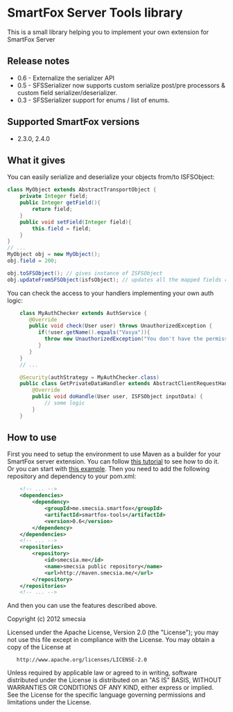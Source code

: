 # SmartFox Server Tools library

This is a small library helping you to implement your own extension for SmartFox Server

## Release notes

* 0.6 - Externalize the serializer API
* 0.5 - SFSSerializer now supports custom serialize post/pre processors & custom field serializer/deserializer.
* 0.3 - SFSSerializer support for enums / list of enums.

## Supported SmartFox versions

* 2.3.0, 2.4.0

## What it gives

You can easily serialize and deserialize your objects from/to ISFSObject:

```java
class MyObject extends AbstractTransportObject {
    private Integer field;
    public Integer getField(){
        return field;
    }
    public void setField(Integer field){
        this.field = field;
    }
}
// ...
MyObject obj = new MyObject();
obj.field = 200;

obj.toSFSObject(); // gives instance of ISFSObject
obj.updateFromSFSObject(isfsObject); // updates all the mapped fields recursively

```

You can check the access to your handlers implementing your own auth logic:

```java
    class MyAuthChecker extends AuthService {
       @Override
       public void check(User user) throws UnauthorizedException {
          if(!user.getName().equals("Vasya")){
            throw new UnauthorizedException("You don't have the permission to access this handler!");
          }
       }
    }
    // ...

    @Security(authStrategy = MyAuthChecker.class)
    public class GetPrivateDataHandler extends AbstractClientRequestHandler {
        @Override
        public void doHandle(User user, ISFSObject inputData) {
            // some logic
        }
    }

```

## How to use

First you need to setup the environment to use Maven as a builder for your SmartFox server extension. You can follow
[this tutorial](http://smecsia.me/blog/74/Developing+the+extension+for+Smartfox+server+using+Maven%2C+Spring%2C+Hibernate+and+Kundera)
to see how to do it. Or you can start with [this example](https://github.com/smecsia/smartfox-extension-example). Then
 you need to add the following repository and dependency to your pom.xml:

```xml
    <!-- ... -->
    <dependencies>
        <dependency>
            <groupId>me.smecsia.smartfox</groupId>
            <artifactId>smartfox-tools</artifactId>
            <version>0.6</version>
        </dependency>
    </dependencies>
    <!-- ... -->
    <repositories>
        <repository>
            <id>smecsia.me</id>
            <name>smecsia public repository</name>
            <url>http://maven.smecsia.me/</url>
        </repository>
    </repositories>
    <!-- ... -->
```

And then you can use the features described above.


Copyright (c) 2012 smecsia

   Licensed under the Apache License, Version 2.0 (the "License");
   you may not use this file except in compliance with the License.
   You may obtain a copy of the License at

       http://www.apache.org/licenses/LICENSE-2.0

   Unless required by applicable law or agreed to in writing, software
   distributed under the License is distributed on an "AS IS" BASIS,
   WITHOUT WARRANTIES OR CONDITIONS OF ANY KIND, either express or implied.
   See the License for the specific language governing permissions and
   limitations under the License.
